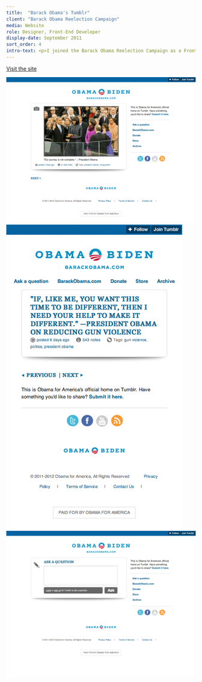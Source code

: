 ```yaml
---
title:  "Barack Obama's Tumblr"
client: "Barack Obama Reelection Campaign"
media: Website
role: Designer, Front-End Developer
display-date: September 2011
sort_order: 4
intro-text: <p>I joined the Barack Obama Reelection Campaign as a Front-End Developer. My main responsibilities included the creation and maintenance of donation forms. This included front-end form validation, error handling, embedded video, mobile layout considerations, A/B testing and constant modifications and troubleshooting. I was also solely in charge of the development of Barack Obama's Tumblr blog which required learning Tumbr's templating language as well as defining mobile breakpoints and layouts.</p>
---
```


<p>
    <a href="http://barackobama.tumblr.com/" target="_blank" class="">Visit the site</a>
</p>
<div class="desktop-chrome">
    <img src="../img/barack-obama-tumblr-1.png" alt="Barack Obama's Tumblr Screenshot 1">
</div>
<div class="grid">
    <div class="grid__cell 1/2@lg">
        <div class="desktop-chrome">
            <img src="../img/barack-obama-tumblr-2.png" alt="Barack Obama's Tumblr Screenshot 2">
        </div>
    </div>
    <div class="grid__cell 1/2@lg">
        <div class="desktop-chrome">
            <img src="../img/barack-obama-tumblr-3.png" alt="Barack Obama's Tumblr Screenshot 3">
        </div>
    </div>
</div>